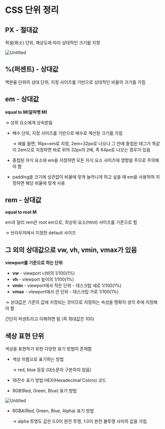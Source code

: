 # CSS 단위 정리

## PX - 절대값

픽셀(화소) 단위, 해상도에 따라 상대적인 크기를 지정

![Untitled](https://s3-us-west-2.amazonaws.com/secure.notion-static.com/8dc88151-95e7-4ffb-bef1-1570125e1a45/Untitled.png)

## %(퍼센트) - 상대값

백분율 단위의 상대 단위, 지정 사이즈를 기반으로 상대적인 비율의 크기를 가짐

## em - 상대값

**equal to M(알파벳 M)**

→ 상위 요소에게 상속받음

- 배수 단위, 지정 사이즈를 기반으로 배수로 계산된 크기를 가짐
    
    → 예를 들면, 16px=em로 지정, 2em=32px로 나오나 그 안에 중첩된 태그가 똑같이 2em으로 지정하면 바로 위의 32px의 2배, 즉 64px로 나오는 경우가 있음
    
- 중첩된 자식 요소에 em을 지정하면 모든 자식 요소 사이즈에 영향을 주므로 주의해야 함
- padding을 크기에 상관없이 비율에 맞게 늘어나게 하고 싶을 때 em을 사용하여 지정하면 해당 비율에 맞게 사용

## rem - 상대값

**equal to root M**

em과 달리 rem은 root em으로, 최상위 요소(html) 사이즈를 기준으로 함

→ 브라우저에서 지정한 default 사이즈

## 그 외의 상대값으로  vw, vh, vmin, vmax가 있음

**viewport를 기준으로 하는 단위**

- **vw** - viewport 너비의 1/100(1%)
- **vh** - viewport 높이의 1/100(1%)
- **vmin** - viewport에서 작은 단위 - 데스크탑 세로 1/100(1%)
- **vmax** - viewport에서 큰 단위 - 데스크탑 가로 1/100(1%)

→ 상대값은 기준의 값에 지정되는 것이므로 지정하는 속성을 명확히 생각 후에 지정해야 함

   간단히 퍼센트라고 이해하면 됨 (즉 최대값은 100)

## 색상 표현 단위

색상을 표현하기 위한 다양한 표기 방법이 존재함

- 색상 이름으로 표기하는 방법
    
    → red, blue 등등 (대소문자 구분하지 않음)
    
- 16진수 표기 방법 HEX(Hexadecimal Colors) 코드
- RGB(Red, Green, Blue) 표기 방법

![Untitled](https://s3-us-west-2.amazonaws.com/secure.notion-static.com/b947815e-1d55-4735-9106-8c26352bb225/Untitled.png)

- RGBA(Red, Green, Blue, Alpha) 표기 방법
    
    → alpha 투명도 값은 0.0이 완전 투명, 1.0이 완전 불투명 사이의 값을 가짐